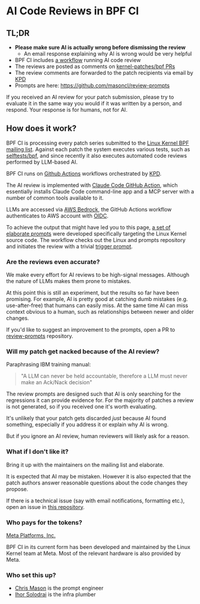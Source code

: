 # AI Code Reviews in BPF CI

## TL;DR
- **Please make sure AI is actually wrong before dismissing the review**
  - An email response explaining why AI is wrong would be very helpful
- BPF CI includes [a workflow](https://github.com/kernel-patches/vmtest/blob/master/.github/workflows/ai-code-review.yml) running AI code review
- The reviews are posted as comments on [kernel-patches/bpf PRs](https://github.com/kernel-patches/bpf/pulls)
- The review comments are forwarded to the patch recipients via email by [KPD](https://github.com/kernel-patches/kernel-patches-daemon)
- Prompts are here: https://github.com/masoncl/review-prompts

If you received an AI review for your patch submission, please try to evaluate it in the same way you would if it was written by a person, and respond.
Your response is for humans, not for AI.

## How does it work?

BPF CI is processing every patch series submitted to the [Linux Kernel BPF mailing list](https://lore.kernel.org/bpf/).
Against each patch the system executes various tests, such as [selftests/bpf](https://git.kernel.org/pub/scm/linux/kernel/git/bpf/bpf-next.git/tree/tools/testing/selftests/bpf), and since recently it also executes automated code reviews performed by LLM-based AI.

BPF CI runs on [Github Actions](https://docs.github.com/en/actions) workflows orchestrated by [KPD](https://github.com/kernel-patches/kernel-patches-daemon).

The AI review is implemented with [Claude Code GitHub Action](https://github.com/anthropics/claude-code-action), which essentially installs Claude Code command-line app and a MCP server with a number of common tools available to it.

LLMs are accessed via [AWS Bedrock](https://aws.amazon.com/bedrock), the GitHub Actions workflow authenticates to AWS account with [OIDC](https://docs.github.com/en/actions/how-tos/secure-your-work/security-harden-deployments/oidc-in-aws).

To achieve the output that might have led you to this page, [a set of elaborate prompts](https://github.com/masoncl/review-prompts) were developed specifically targeting the Linux Kernel source code.
The workflow checks out the Linux and prompts repository and initiates the review with a trivial [trigger prompt](https://github.com/kernel-patches/vmtest/blob/master/.github/workflows/ai-code-review.yml#L91-L94).

### Are the reviews even accurate?

We make every effort for AI reviews to be high-signal messages. Although the nature of LLMs makes them prone to mistakes.

At this point this is still an experiment, but the results so far have been promising.
For example, AI is pretty good at catching dumb mistakes (e.g. use-after-free) that humans can easily miss.
At the same time AI can miss context obvious to a human, such as relationships between newer and older changes.

If you'd like to suggest an improvement to the prompts, open a PR to [review-prompts](https://github.com/masoncl/review-prompts) repository.

### Will my patch get nacked because of the AI review?

Paraphrasing IBM training manual:
> "A LLM can never be held accountable, therefore a LLM must never make an Ack/Nack decision"

The review prompts are designed such that AI is only searching for the regressions it can provide evidence for.
For the majority of patches a review is not generated, so if you received one it's worth evaluating.

It's unlikely that your patch gets discarded *just* because AI found something, especially if you address it or explain why AI is wrong.

But if you ignore an AI review, human reviewers will likely ask for a reason.

### What if I don't like it?

Bring it up with the maintainers on the mailing list and elaborate.

It is expected that AI may be mistaken. However it is also expected that the patch authors answer reasonable questions about the code changes they propose.

If there is a technical issue (say with email notifications, formatting etc.), open an issue in [this repository](https://github.com/kernel-patches/vmtest/issues).

### Who pays for the tokens?

[Meta Platforms, Inc.](https://www.meta.com/)

BPF CI in its current form has been developed and maintained by the Linux Kernel team at Meta. Most of the relevant hardware is also provided by Meta.

### Who set this up?

- [Chris Mason](https://github.com/masoncl) is the prompt engineer
- [Ihor Solodrai](https://github.com/theihor) is the infra plumber
